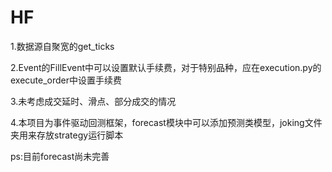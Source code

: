 # HF
 1.数据源自聚宽的get_ticks
 
 2.Event的FillEvent中可以设置默认手续费，对于特别品种，应在execution.py的execute_order中设置手续费
 
 3.未考虑成交延时、滑点、部分成交的情况
 
 4.本项目为事件驱动回测框架，forecast模块中可以添加预测类模型，joking文件夹用来存放strategy运行脚本
 
 ps:目前forecast尚未完善

